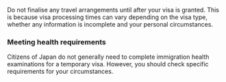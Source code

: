 Do not finalise any travel arrangements until after your visa is granted. This is because visa processing times can vary depending on the visa type, whether any information is incomplete and your personal circumstances.

### Meeting health requirements

Citizens of Japan do not generally need to complete immigration health examinations for a temporary visa. However, you should check specific requirements for your circumstances.

